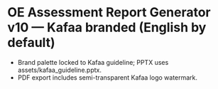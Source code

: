# OE Assessment Report Generator v10 — Kafaa branded (English by default)

- Brand palette locked to Kafaa guideline; PPTX uses assets/kafaa_guideline.pptx.
- PDF export includes semi-transparent Kafaa logo watermark.
